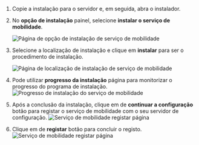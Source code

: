 1. Copie a instalação para o servidor e, em seguida, abra o instalador.
2. No **opção de instalação** painel, selecione **instalar o serviço de mobilidade**.

    ![Página de opção de instalação de serviço de mobilidade ](./media/site-recovery-install-mob-svc-gui/mobility1.png)
3. Selecione a localização de instalação e clique em **instalar** para ser o procedimento de instalação.

    ![Página de localização de instalação de serviço de mobilidade ](./media/site-recovery-install-mob-svc-gui/mobility2.png)
4. Pode utilizar **progresso da instalação** página para monitorizar o progresso do programa de instalação.
    ![Progresso de instalação do serviço de mobilidade](./media/site-recovery-install-mob-svc-gui/mobility3.png)

5. Após a conclusão da instalação, clique em de **continuar a configuração** botão para registar o serviço de mobilidade com o seu servidor de configuração.
    ![Serviço de mobilidade registar página](./media/site-recovery-install-mob-svc-gui/mobility4.png)

6. Clique em de **registar** botão para concluir o registo.
    ![Serviço de mobilidade registar página](./media/site-recovery-install-mob-svc-gui/mobility5.png)
